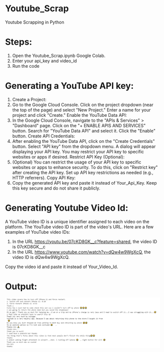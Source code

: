 # Youtube_Scrap
Youtube Scrapping in Python

# Steps:
1. Open the Youtube_Scrap.ipynb Google Colab.
2. Enter your api_key and video_id
3. Run the code

# Generating a YouTube API key:
1. Create a Project:
2. Go to the Google Cloud Console.
Click on the project dropdown (near the top of the page) and select "New Project."
Enter a name for your project and click "Create."
Enable the YouTube Data API:
3. In the Google Cloud Console, navigate to the "APIs & Services" > "Dashboard" page.
Click on the "+ ENABLE APIS AND SERVICES" button.
Search for "YouTube Data API" and select it.
Click the "Enable" button.
Create API Credentials:
4. After enabling the YouTube Data API, click on the "Create Credentials" button.
Select "API key" from the dropdown menu.
A dialog will appear displaying your API key. You may restrict your API key to specific websites or apps if desired.
Restrict API Key (Optional):
5. (Optional) You can restrict the usage of your API key to specific websites or apps to enhance security. To do this, click on "Restrict key" after creating the API key.
Set up API key restrictions as needed (e.g., HTTP referrers).
Copy API Key:
6. Copy the generated API key and paste it instead of Your_Api_Key. Keep this key secure and do not share it publicly.

# Generating Youtube Video Id:
A YouTube video ID is a unique identifier assigned to each video on the platform. The YouTube video ID is part of the video's URL.
Here are a few examples of YouTube video IDs:
1. In the URL https://youtu.be/07cKD8GK__c?feature=shared, the video ID is 07cKD8GK__c
2. In the URL https://www.youtube.com/watch?v=dQw4w9WgXcQ, the video ID is dQw4w9WgXcQ.

Copy the video id and paste it instead of Your_Video_Id.

# Output:
![Output](./comments.PNG)

